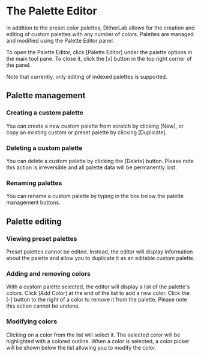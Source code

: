 # The Palette Editor

In addition to the preset color palettes, DitherLab allows for the creation and editing of custom palettes with any number of colors. Palettes are managed and modified using the Palette Editor panel.

To open the Palette Editor, click [Palette Editor] under the palette options in the main tool pane. To close it, click the [x] button in the top right corner of the panel.

Note that currently, only editing of indexed palettes is supported.

## Palette management

### Creating a custom palette

You can create a new custom palette from scratch by clicking [New], or copy an existing custom or preset palette by clicking [Duplicate].

### Deleting a custom palette

You can delete a custom palette by clicking the [Delete] button. Please note this action is irreversible and all palette data will be permanently lost.

### Renaming palettes

You can rename a custom palette by typing in the box below the palette management buttons.

## Palette editing

### Viewing preset palettes

Preset palettes cannot be edited. Instead, the editor will display information about the palette and allow you to duplicate it as an editable custom palette.

### Adding and removing colors

With a custom palette selected, the editor will display a list of the palette's colors. Click [Add Color] at the end of the list to add a new color. Click the [-] button to the right of a color to remove it from the palette. Please note this action cannot be undone.

### Modifying colors

Clicking on a color from the list will select it. The selected color will be highlighted with a colored outline. When a color is selected, a color picker will be shown below the list allowing you to modify the color.